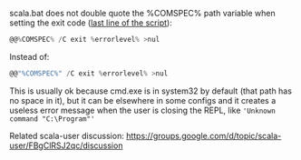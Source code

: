 scala.bat does not double quote the %COMSPEC% path variable when setting the exit code ([last line of the script](https://github.com/scala/scala/blob/2.10.x/src/compiler/scala/tools/ant/templates/tool-windows.tmpl#L92)):

```scala
@@%COMSPEC% /C exit %errorlevel% >nul
```

Instead of:

```scala
@@"%COMSPEC%" /C exit %errorlevel% >nul
```

This is usually ok because cmd.exe is in system32 by default (that path has no space in it), but it can be elsewhere in some configs and it creates a useless error message when the user is closing the REPL, like `'Unknown command "C:\Program"'`

Related scala-user discussion: https://groups.google.com/d/topic/scala-user/FBgClRSJ2qc/discussion
